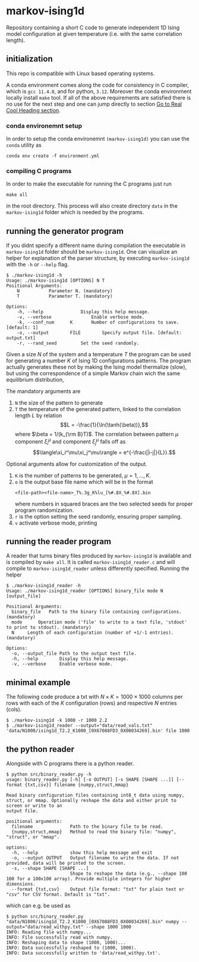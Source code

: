# markov-ising1d
Repository containing a short C code to generate independent 1D Ising model configuration at given temperature (i.e. with the same correlation length).

## initialization
This repo is compatible with Linux based operating systems.

A conda environment comes along the code for consistency in C compiler, which is `gcc 11.4.0`, and for python, `3.12`. Moreover the conda environment locally install `make` tool. If all of the above requirements are satisfied there is no use for the next step and one can jump directly to section [Go to Real Cool Heading section](#compiling-c-programs).

### conda environemnt setup
In order to setup the conda environemnt `(markov-ising1d)` you can use the `conda` utility as
```
conda env create -f environment.yml
```
### compiling C programs 
In order to make the executable for running the C programs just run
```
make all
```
in the root directory. This process will also create directory `data` in the `markov-ising1d` folder which is needed by the programs.

## running the generator program
If you didnt specify a different name during compilation the executable in `markov-ising1d` folder should be `markov-ising1d`. One can visualize an helper for explanation of the parser structure, by executing `markov-ising1d` with the `-h` or `--help` flag. 
```
$ ./markov-ising1d -h
Usage: ./markov-ising1d [OPTIONS] N T
Positional Arguments:
	N			Parameter N. (mandatory)
	T			Parameter T. (mandatory)

Options:
	-h, --help				Display this help message.
	-v, --verbose				Enable verbose mode.
	-k, --conf_num		K		Number of configurations to save. [default: 1]
	-o, --output		FILE		Specify output file. [default: output.txt]
	-r, --rand_seed			Set the seed randomly.

```
Given a size $N$ of the system and a temperature $T$ the program can be used for generating a number $K$ of Ising 1D configurations patterns. The program actually generates these not by making the Ising model thermalize (slow), but using the correspondence of a simple Markov chain wich the same equilibrium distribution, 

The mandatory arguments are

1. `N` the size of the pattern to generate
2. `T` the temperature of the generated pattern, linked to the correlation length $L$ by relation 
    $$L = -\frac{1}{\ln(\tanh(\beta))},$$ 
    where $\beta = 1/(k_{\rm B}T)$. The correlation between pattern $\mu$ component $\xi_i^\mu$ and component $\xi_j^\mu$ falls off as
    $$\langle\xi_i^\mu\xi_j^\mu\rangle = e^{-\frac{|i-j|}{L}}.$$

Optional arguments allow for customization of the output.

1. `K` is the number of patterns to be generated, $\mu=1, \dots, K$. 
2. `o` is the output base file name which will be in the format
    ```
    <file-path><file-name>_T%.3g_K%lu_[%#.8X_%#.8X].bin
    ```
    where numbers in squared braces are the two selected seeds for proper program randomization.
3. `r` is the option setting the seed randomly, ensuring proper sampling.
4. `v` activate verbose mode, printing 

## running the reader program
A reader that turns binary files produced by `markov-ising1d` is available and is compiled by `make all`. It is called `markov-ising1d_reader.c` and will compile to `markov-ising1d_reader` unless differently specified. Running the helper 
```
$ ./markov-ising1d_reader -h
Usage: ./markov-ising1d_reader [OPTIONS] binary_file mode N [output_file]

Positional Arguments:
  binary_file	Path to the binary file containing configurations. (mandatory)
  mode		Operation mode ('file' to write to a text file, 'stdout' to print to stdout). (mandatory)
  N		Length of each configuration (number of +1/-1 entries). (mandatory)

Options:
  -o, --output_file	Path to the output text file.
  -h, --help		Display this help message.
  -v, --verbose		Enable verbose mode.
```
## minimal example
The following code produce a txt with $N\times K=1000\times 1000$ columns per rows with each of the $K$ configuration (rows) and respective $N$ entries (cols). 
```
$ ./markov-ising1d -k 1000 -r 1000 2.2
$ ./markov-ising1d_reader --output="data/read_vals.txt" 'data/N1000/ising1d_T2.2_K1000_[0X67088FD3_0X00034269].bin' file 1000
```
## the python reader
Alongside with C programs there is a python reader.
```
$ python src/binary_reader.py -h
usage: binary_reader.py [-h] [-o OUTPUT] [-s SHAPE [SHAPE ...]] [--format {txt,csv}] filename {numpy,struct,mmap}

Read binary configuration files containing int8_t data using numpy, struct, or mmap. Optionally reshape the data and either print to screen or write to an
output file.

positional arguments:
  filename              Path to the binary file to be read.
  {numpy,struct,mmap}   Method to read the binary file: "numpy", "struct", or "mmap".

options:
  -h, --help            show this help message and exit
  -o, --output OUTPUT   Output filename to write the data. If not provided, data will be printed to the screen.
  -s, --shape SHAPE [SHAPE ...]
                        Shape to reshape the data (e.g., --shape 100 100 for a 100x100 array). Provide multiple integers for higher dimensions.
  --format {txt,csv}    Output file format: "txt" for plain text or "csv" for CSV format. Default is "txt".
```
which can e.g. be used as 
```
$ python src/binary_reader.py "data/N1000/ising1d_T2.2_K1000_[0X67088FD3_0X00034269].bin" numpy --output="data/read_withpy.txt" --shape 1000 1000
INFO: Reading file with numpy...
INFO: File successfully read with numpy.
INFO: Reshaping data to shape (1000, 1000)...
INFO: Data successfully reshaped to (1000, 1000).
INFO: Data successfully written to 'data/read_withpy.txt'.
```